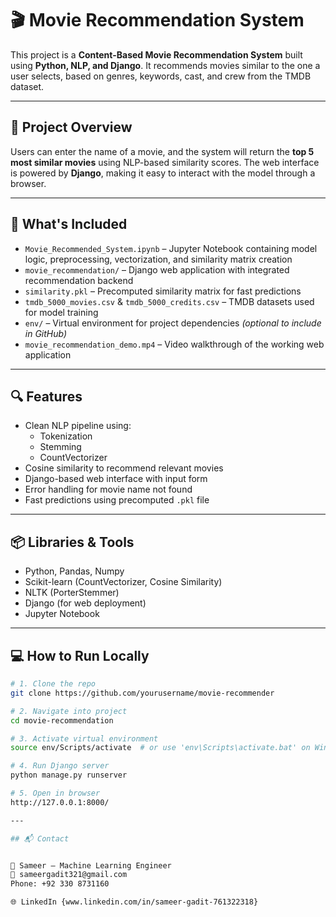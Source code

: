 # 🎬 Movie Recommendation System

This project is a **Content-Based Movie Recommendation System** built using **Python, NLP, and Django**. It recommends movies similar to the one a user selects, based on genres, keywords, cast, and crew from the TMDB dataset.

---

## 🚀 Project Overview

Users can enter the name of a movie, and the system will return the **top 5 most similar movies** using NLP-based similarity scores. The web interface is powered by **Django**, making it easy to interact with the model through a browser.

---

## 📁 What's Included

- `Movie_Recommended_System.ipynb` – Jupyter Notebook containing model logic, preprocessing, vectorization, and similarity matrix creation  
- `movie_recommendation/` – Django web application with integrated recommendation backend  
- `similarity.pkl` – Precomputed similarity matrix for fast predictions  
- `tmdb_5000_movies.csv` & `tmdb_5000_credits.csv` – TMDB datasets used for model training  
- `env/` – Virtual environment for project dependencies *(optional to include in GitHub)*  
- `movie_recommendation_demo.mp4` – Video walkthrough of the working web application  

---

## 🔍 Features

- Clean NLP pipeline using:
  - Tokenization
  - Stemming
  - CountVectorizer
- Cosine similarity to recommend relevant movies
- Django-based web interface with input form
- Error handling for movie name not found
- Fast predictions using precomputed `.pkl` file

---

## 📦 Libraries & Tools

- Python, Pandas, Numpy
- Scikit-learn (CountVectorizer, Cosine Similarity)
- NLTK (PorterStemmer)
- Django (for web deployment)
- Jupyter Notebook

---

## 💻 How to Run Locally

```bash
# 1. Clone the repo
git clone https://github.com/yourusername/movie-recommender

# 2. Navigate into project
cd movie-recommendation

# 3. Activate virtual environment
source env/Scripts/activate  # or use 'env\Scripts\activate.bat' on Windows

# 4. Run Django server
python manage.py runserver

# 5. Open in browser
http://127.0.0.1:8000/

---

## 📬 Contact


👤 Sameer – Machine Learning Engineer
📧 sameergadit321@gmail.com
Phone: +92 330 8731160

🌐 LinkedIn {www.linkedin.com/in/sameer-gadit-761322318}

